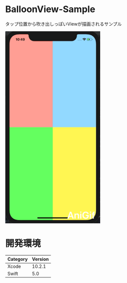 # BalloonView-Sample
タップ位置から吹き出しっぽいViewが描画されるサンプル

<img src="https://github.com/ddd503/Image-Resource/raw/master/balloonView-action2.gif" width="300">

# 開発環境

|Category | Version |
|:-----------|:------------|
| Xcode | 10.2.1 |
| Swift | 5.0 |
